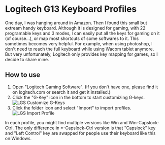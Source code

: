 # Logitech G13 Keyboard Profiles

One day, I was hanging around in Amazon. Then I found this small but extream handy keyboard. Although it is designed for gaming, with 22 programable keys and 3 modes, I can easily put all the keys for gaming on it (of course...), or map most shortcuts of some softwares to it. This sometimes becomes very helpful. For example, when using photoshop, I don't need to reach the full keyboard while using Wacom tablet anymore. But very unfortunately, Logitech only provides key mapping for games, so I decide to share mine.

## How to use
1. Open "Logitech Gaming Software". (If you don't have one, please find it on logitech.com or search it and get it installed.)
2. Click the "G-Key" icon in the bottom to start customizing G-keys.<br/>
   ![LGS Customize G-Keys](https://github.com/r12f/LogitechG13Profiles/raw/master/README-CustomizeGKeys.png)
3. Click the folder icon and select "Import" to import profiles.<br/>
   ![LGS Import Profile](https://github.com/r12f/LogitechG13Profiles/raw/master/README-ImportProfile.png)

In each profile, you might find multiple versions like Win and Win-Capslock-Ctrl. The only difference in \*-Capslock-Ctrl version is that "Capslock" key and "Left Control" key are swapped for people use their keyboard like this on Windows.


